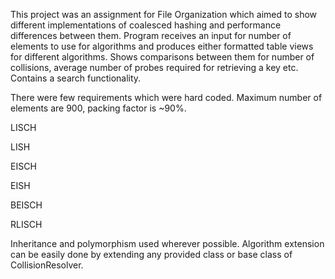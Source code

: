 This project was an assignment for File Organization which aimed to show different implementations of coalesced hashing and performance differences between them. Program receives an input for number of elements to use for algorithms and produces either formatted table views for different algorithms. Shows comparisons between them for number of collisions, average number of probes required for retrieving a key etc. Contains a search functionality.

There were few requirements which were hard coded. Maximum number of elements are 900, packing factor is ~90%.

LISCH

LISH

EISCH

EISH

BEISCH

RLISCH

Inheritance and polymorphism used wherever possible. Algorithm extension can be easily done by extending any provided class or base class of CollisionResolver.

